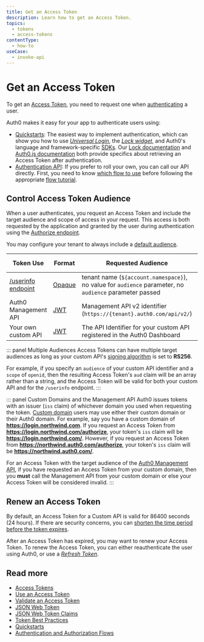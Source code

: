 ```yaml
---
title: Get an Access Token
description: Learn how to get an Access Token.
topics:
  - tokens
  - access-tokens
contentType:
  - how-to
useCase:
  - invoke-api
---
```

# Get an Access Token

To get an [Access Token](/tokens/concepts/access-tokens), you need to request one when [authenticating](/application-auth) a user.

Auth0 makes it easy for your app to authenticate users using:

* [Quickstarts](/quickstarts): The easiest way to implement authentication, which can show you how to use <dfn data-key="universal-login">[Universal Login](/universal-login)</dfn>, the <dfn data-key="lock">[Lock widget](/lock)</dfn>, and Auth0's language and framework-specific [SDKs](/libraries#sdks). Our [Lock documentation](/libraries/lock) and [Auth0.js documentation](/libraries/auth0js) both provide specifics about retrieving an Access Token after authentication.
* [Authentication API](/api/authentication): If you prefer to roll your own, you can call our API directly. First, you need to know [which flow to use](/api-auth/which-oauth-flow-to-use) before following the appropriate [flow tutorial](/flows).

## Control Access Token Audience 

When a user authenticates, you request an Access Token and include the target audience and scope of access in your request. This access is both requested by the application and granted by the user during authentication using the [Authorize endpoint](/api/authentication#authorize-application).

You may configure your tenant to always include a [default audience](/dashboard/reference/settings-tenant#api-authorization-settings).

| Token Use | Format | Requested Audience | Requested Scope |
|-----------|--------|--------------------|-------|
| [/userinfo endpoint](/api/authentication#get-user-info) | [Opaque](/tokens/concepts/access-tokens#opaque-access-tokens) | tenant name (`${account.namespace}`), no value for `audience` parameter, no `audience` parameter passed | `openid` |
| Auth0 Management API | [JWT](/jwt) | Management API v2 identifier (`https://{tenant}.auth0.com/api/v2/`) |  |
| Your own custom API | [JWT](/jwt) | The API Identifier for your custom API registered in the Auth0 Dashboard |  |

::: panel Multiple Audiences
Access Tokens can have multiple target audiences as long as your custom API's [signing algorithm](/tokens/concepts/signing-algorithms) is set to **RS256**. 

For example, if you specify an `audience` of your custom API identifier and a `scope` of `openid`, then the resulting Access Token's `aud` claim will be an array rather than a string, and the Access Token will be valid for both your custom API and for the `/userinfo` endpoint.
:::

::: panel Custom Domains and the Management API
Auth0 issues tokens with an issuer (`iss` claim) of whichever domain you used when requesting the token. [Custom domain](/custom-domains) users may use either their custom domain or their Auth0 domain. For example, say you have a custom domain of **https://login.northwind.com**. If you request an Access Token from **https://login.northwind.com/authorize**, your token's `iss` claim will be **https://login.northwind.com/**. However, if you request an Access Token from **https://northwind.auth0.com/authorize**, your token's `iss` claim will be **https://northwind.auth0.com/**. 

For an Access Token with the target audience of the [Auth0 Management API](/api/management/v2), if you have requested an Access Token from your custom domain, then you **must** call the Management API from your custom domain or else your Access Token will be considered invalid.
:::

## Renew an Access Token

By default, an Access Token for a Custom API is valid for 86400 seconds (24 hours). If there are security concerns, you can [shorten the time period before the token expires](/dashboard/guides/apis/update-token-lifetime). 

After an Access Token has expired, you may want to renew your Access Token. To renew the Access Token, you can either reauthenticate the user using Auth0, or use a <dfn data-key="refresh-token">[Refresh Token](/tokens/concepts/refresh-token)</dfn>.

## Read more

* [Access Tokens](/tokens/concepts/access-tokens)
* [Use an Access Token](/tokens/guides/access-token/use-access-tokens)
* [Validate an Access Token](/tokens/guides/access-token/validate-access-token)
* [JSON Web Token](/jwt)
* [JSON Web Token Claims](/tokens/concepts/jwt-claims)
* [Token Best Practices](/best-practices/token-best-practices)
* [Quickstarts](/quickstarts)
* [Authentication and Authorization Flows](/flows)